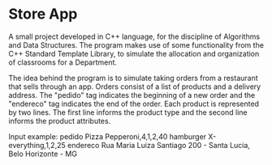 # Store App
 
A small project developed in C++ language, for the discipline of Algorithms and Data Structures. The program makes use of some functionality from the C++ Standard Template Library, to simulate the allocation and organization of classrooms for a Department. 
 
The idea behind the program is to simulate taking orders from a restaurant that sells through an app. Orders consist of a list of products and a delivery address. The "pedido" tag indicates the beginning of a new order and the "endereco" tag indicates the end of the order. Each product is represented by two lines. The first line informs the product type and the second line informs the product attributes.

Input example:
pedido
Pizza
Pepperoni,4,1,2,40
hamburger
X-everything,1,2,25
endereco
Rua Maria Luiza Santiago 200 - Santa Lucia, Belo Horizonte - MG
